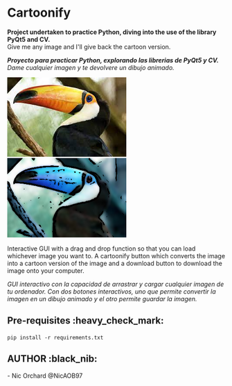 # Cartoonify

<strong>Project undertaken to practice Python, diving into the use of the library PyQt5 and CV. </strong><br>
Give me any image and I'll give back the cartoon version.

<strong><em>Proyecto para practicar Python, explorando las librerias de PyQt5 y CV.</em></strong>
<em>Dame cualquier imagen y te devolvere un dibujo animado.</em>

![Bird](images/bird.jpg?raw=true "Cartoon Bird") 
![Cartoon Bird](images/cart_bird.png?raw=true "Cartoon Bird") 

Interactive GUI with a drag and drop function so that you can load whichever image you want to. A cartoonify button which converts the image into a cartoon version of the image and a download button to download the image onto your computer. 

<em>GUI interactivo con la capacidad de arrastrar y cargar cualquier imagen de tu ordenador. Con dos botones interactivos, uno que permite convertir la imagen en un dibujo animado y el otro permite guardar la imagen. </em>

<h2>Pre-requisites :heavy_check_mark: </h2>

```
pip install -r requirements.txt 
```

<h2>AUTHOR :black_nib: </h2>
- Nic Orchard @NicAOB97
